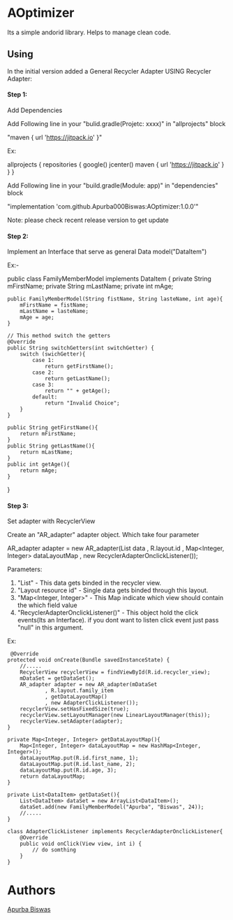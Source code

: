 # AOptimizer

Its a simple andorid library. Helps to manage clean code.

## Using

In the initial version added a General Recycler Adapter 
USING Recycler Adapter:

#### Step 1:
Add Dependencies

Add Following line in your "bulid.gradle(Projetc: xxxx)" in "allprojects" block

"maven { url 'https://jitpack.io' }"

Ex:

allprojects {
    repositories {
        google()
        jcenter()
        maven { url 'https://jitpack.io' }
    }
}

Add Following line in your "build.gradle(Module: app)" in "dependencies" block

"implementation 'com.github.Apurba000Biswas:AOptimizer:1.0.0'"

Note: please check recent release version to get update

#### Step 2:
Implement an Interface that serve as general Data model("DataItem")

Ex:-

public class FamilyMemberModel implements DataItem {
	private String mFirstName;
	private String mLastName;
	private int mAge;

	public FamilyMemberModel(String fistName, String lasteName, int age){
		mFirstName = fistName;
		mLastName = lasteName;
		mAge = age;
	}

	// This method switch the getters
	@Override
    public String switchGetters(int switchGetter) {
        switch (swichGetter){
            case 1:
                return getFirstName();
            case 2:
                return getLastName();
            case 3:
                return "" + getAge();
            default:
                return "Invalid Choice";
        }
    }

    public String getFirstName(){
        return mFirstName;
    }
    public String getLastName(){
        return mLastName;
    }
    public int getAge(){
        return mAge;
    }
}

#### Step 3:
Set adapter with RecyclerView

Create an "AR_adapter" adapter object. Which take four parameter

AR_adapter adapter = new AR_adapter(List<DataItem> data
                , R.layout.id
                , Map<Integer, Integer> dataLayoutMap
                , new RecyclerAdapterOnclickListener());

Parameters:
1. "List<DataItem>" - This data gets binded in the recycler view.
2. "Layout resource id" - Single data gets binded through this layout.
3. "Map<Integer, Integer>" - This Map indicate which view should contain the which field value
4. "RecyclerAdapterOnclickListener()" - This object hold the click events(Its an Interface).
	if you dont want to listen click event just pass "null" in this argument.

Ex:
	
	 @Override
    protected void onCreate(Bundle savedInstanceState) {
    	//.....
    	RecyclerView recyclerView = findViewById(R.id.recycler_view);
    	mDataSet = getDataSet();
    	AR_adapter adapter = new AR_adapter(mDataSet
                , R.layout.family_item
                , getDataLayoutMap()
                , new AdapterClickListener());
    	recyclerView.setHasFixedSize(true);
    	recyclerView.setLayoutManager(new LinearLayoutManager(this));
    	recyclerView.setAdapter(adapter);
	}

	private Map<Integer, Integer> getDataLayoutMap(){
        Map<Integer, Integer> dataLayoutMap = new HashMap<Integer, Integer>();
        dataLayoutMap.put(R.id.first_name, 1);
        dataLayoutMap.put(R.id.last_name, 2);
        dataLayoutMap.put(R.id.age, 3);
        return dataLayoutMap;
    }

    private List<DataItem> getDataSet(){
        List<DataItem> dataSet = new ArrayList<DataItem>();
        dataSet.add(new FamilyMemberModel("Apurba", "Biswas", 24));
        //.....
    }

    class AdapterClickListener implements RecyclerAdapterOnclickListener{
        @Override
        public void onClick(View view, int i) {
            // do somthing
        }
    }

# Authors

[Apurba Biswas](https://github.com/Apurba000Biswas)
